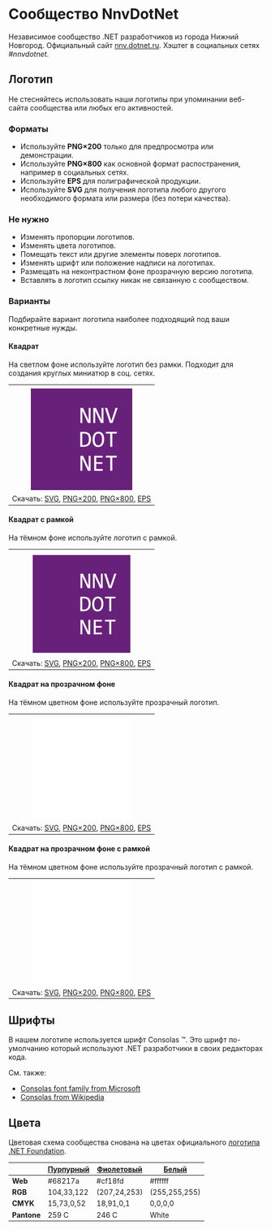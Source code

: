 ﻿# Сообщество NnvDotNet

Независимое сообщество .NET разработчиков из города Нижний Новгород. Официальный сайт [nnv.dotnet.ru](https://nnv.dotnet.ru/). Хэштег в социальных сетях _#nnvdotnet_.

## Логотип

Не стесняйтесь использовать наши логотипы при упоминании веб-сайта сообщества или любых его активностей.

### Форматы

- Используйте **PNG×200** только для предпросмотра или демонстрации.
- Используйте **PNG×800** как основной формат распостранения, например в социальных сетях.
- Используйте **EPS** для полиграфической продукции.
- Используйте **SVG** для получения логотипа любого другого необходимого формата или размера (без потери качества).

### Не нужно

- Изменять пропорции логотипов.
- Изменять цвета логотипов.
- Помещать текст или другие элементы поверх логотипов.
- Изменять шрифт или положение надписи на логотипах.
- Размещать на неконтрастном фоне прозрачную версию логотипа.
- Вставлять в логотип ссылку никак не связанную с сообществом.

### Варианты

Подбирайте вариант логотипа наиболее подходящий под ваши конкретные нужды.

#### Квадрат

На светлом фоне используйте логотип без рамки. Подходит для создания круглых миниатюр в соц. сетях.

|       |
| :---: |
|       |
| ![Квадратный логотип NnvDotNet](nnvdotnet-logo-squared-200.png) |
| Скачать: [SVG](https://raw.githubusercontent.com/kulakovt/SpbDotNet/master/Logo/Nnv/nnvdotnet-logo-squared.svg), [PNG×200](https://raw.githubusercontent.com/kulakovt/SpbDotNet/master/Logo/Nnv/nnvdotnet-logo-squared-200.png), [PNG×800](https://raw.githubusercontent.com/kulakovt/SpbDotNet/master/Logo/Nnv/nnvdotnet-logo-squared-800.png), [EPS](https://raw.githubusercontent.com/kulakovt/SpbDotNet/master/Logo/Nnv/nnvdotnet-logo-squared.eps) |

#### Квадрат с рамкой

На тёмном фоне используйте логотип с рамкой.

|       |
| :---: |
|       |
| ![Квадратный логотип NnvDotNet с рамкой](nnvdotnet-logo-squared-bordered-200.png) |
| Скачать: [SVG](https://raw.githubusercontent.com/kulakovt/SpbDotNet/master/Logo/Nnv/nnvdotnet-logo-squared-bordered.svg), [PNG×200](https://raw.githubusercontent.com/kulakovt/SpbDotNet/master/Logo/Nnv/nnvdotnet-logo-squared-bordered-200.png), [PNG×800](https://raw.githubusercontent.com/kulakovt/SpbDotNet/master/Logo/Nnv/nnvdotnet-logo-squared-bordered-800.png), [EPS](https://raw.githubusercontent.com/kulakovt/SpbDotNet/master/Logo/Nnv/nnvdotnet-logo-squared-bordered.eps) |

#### Квадрат на прозрачном фоне

На тёмном цветном фоне используйте прозрачный логотип.

|       |
| :---: |
|       |
| ![Квадратный прозрачный логотип NnvDotNet](nnvdotnet-logo-squared-white-200.png) |
| Скачать: [SVG](https://raw.githubusercontent.com/kulakovt/SpbDotNet/master/Logo/Nnv/nnvdotnet-logo-squared-white.svg), [PNG×200](https://raw.githubusercontent.com/kulakovt/SpbDotNet/master/Logo/Nnv/nnvdotnet-logo-squared-white-200.png), [PNG×800](https://raw.githubusercontent.com/kulakovt/SpbDotNet/master/Logo/Nnv/nnvdotnet-logo-squared-white-800.png), [EPS](https://raw.githubusercontent.com/kulakovt/SpbDotNet/master/Logo/Nnv/nnvdotnet-logo-squared-white.eps) |

#### Квадрат на прозрачном фоне с рамкой

На тёмном цветном фоне используйте прозрачный логотип с рамкой.

|       |
| :---: |
|       |
| ![Квадратный прозрачный логотип NnvDotNet с рамкой](nnvdotnet-logo-squared-white-bordered-200.png) |
| Скачать: [SVG](https://raw.githubusercontent.com/kulakovt/SpbDotNet/master/Logo/Nnv/nnvdotnet-logo-squared-white-bordered.svg), [PNG×200](https://raw.githubusercontent.com/kulakovt/SpbDotNet/master/Logo/Nnv/nnvdotnet-logo-squared-white-bordered-200.png), [PNG×800](https://raw.githubusercontent.com/kulakovt/SpbDotNet/master/Logo/Nnv/nnvdotnet-logo-squared-white-bordered-800.png), [EPS](https://raw.githubusercontent.com/kulakovt/SpbDotNet/master/Logo/Nnv/nnvdotnet-logo-squared-white-bordered.eps) |

## Шрифты

В нашем логотипе используется шрифт Consolas ™. Это шрифт по-умолчанию который используют .NET разработчики в своих редакторах кода.

См. также:

- [Consolas font family from Microsoft](https://docs.microsoft.com/en-us/typography/font-list/consolas)
- [Consolas from Wikipedia](https://en.wikipedia.org/wiki/Consolas)

## Цвета

Цветовая схема сообщества снована на цветах официального [логотипа .NET Foundation](https://github.com/dotnet/swag/tree/master/logo).

|             | [Пурпурный](https://www.color-hex.com/color/68217a) | [Фиолетовый](https://www.color-hex.com/color/cf18fd) | [Белый](https://www.color-hex.com/color/ffffff) |
| ----------- | --------------------------------------------------- | ---------------------------------------------------- | ----------------------------------------------- |
| **Web**     | #68217a                                             | #cf18fd                                              | #ffffff                                         |
| **RGB**     | 104,33,122                                          | (207,24,253)                                         | (255,255,255)                                   |
| **CMYK**    | 15,73,0,52                                          | 18,91,0,1                                            | 0,0,0,0                                         |
| **Pantone** | 259 C                                               | 246 C                                                | White                                           |

